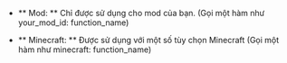 * ** Mod: ** Chỉ được sử dụng cho mod của bạn. (Gọi một hàm như your_mod_id: function_name)

* ** Minecraft: ** Được sử dụng với một số tùy chọn Minecraft (Gọi một hàm như minecraft: function_name)